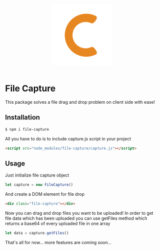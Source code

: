 <div align="center">
  <img width="200" height="200" src="https://raw.githubusercontent.com/Ph0enixKM/Capture/master/logo.png">
  <br>
  <br>
</div>

# File Capture
This package solves a file drag and drop problem on client side with ease!

## Installation
```bash
$ npm i file-capture
```
All you have to do is to include capture.js script in your project
```html
<script src="node_modules/file-capture/capture.js"></script>
```
## Usage
Just initialize file capture object
```js
let capture = new FileCapture()
```
And create a DOM element for file drop
```html
<div class="file-capture"></div>
```
Now you can drag and drop files you want to be uploaded!
In order to get file data which has been uploaded you can use getFiles method
which returns a base64 of every uploaded file in one array
```js
let data = capture.getFiles()
```
That's all for now... more features are coming soon...